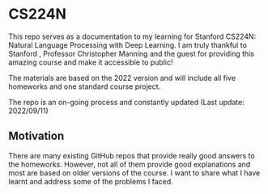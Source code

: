 # CS224N
This repo serves as a documentation to my learning for Stanford CS224N: Natural Language Processing with Deep Learning. I am truly thankful to Stanford , Professor Christopher Manning and the guest for providing this amazing course and make it accessible to public!

The materials are based on the 2022 version and will include all five homeworks and one standard course project.

The repo is an on-going process and constantly updated (Last update: 2022/09/11)

## Motivation 

There are many existing GitHub repos that provide really good answers to the homeworks. However, not all of them provide good explanations and most are based on older versions of the course. I want to share what I have learnt and address some of the problems I faced.


